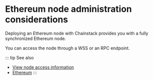 # Ethereum node administration considerations

Deploying an Ethereum node with Chainstack provides you with a fully synchronized Ethereum node.

You can access the node through a WSS or an RPC endpoint.

::: tip See also
* [View node access information](/control-panel/view-node-access)
* [Ethereum](/blockchain-essentials/protocols/ethereum)
:::